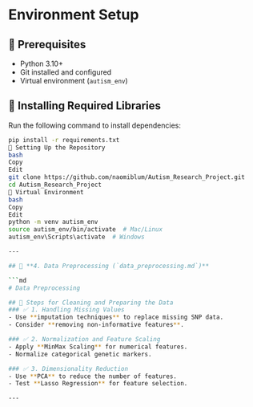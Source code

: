 # Environment Setup

## 📌 Prerequisites
- Python 3.10+
- Git installed and configured
- Virtual environment (`autism_env`)

## 📌 Installing Required Libraries
Run the following command to install dependencies:
```bash
pip install -r requirements.txt
📌 Setting Up the Repository
bash
Copy
Edit
git clone https://github.com/naomiblum/Autism_Research_Project.git
cd Autism_Research_Project
📌 Virtual Environment
bash
Copy
Edit
python -m venv autism_env
source autism_env/bin/activate  # Mac/Linux
autism_env\Scripts\activate  # Windows

---

## 📜 **4. Data Preprocessing (`data_preprocessing.md`)**

```md
# Data Preprocessing

## 📌 Steps for Cleaning and Preparing the Data
### ✅ 1. Handling Missing Values
- Use **imputation techniques** to replace missing SNP data.
- Consider **removing non-informative features**.

### ✅ 2. Normalization and Feature Scaling
- Apply **MinMax Scaling** for numerical features.
- Normalize categorical genetic markers.

### ✅ 3. Dimensionality Reduction
- Use **PCA** to reduce the number of features.
- Test **Lasso Regression** for feature selection.

---

